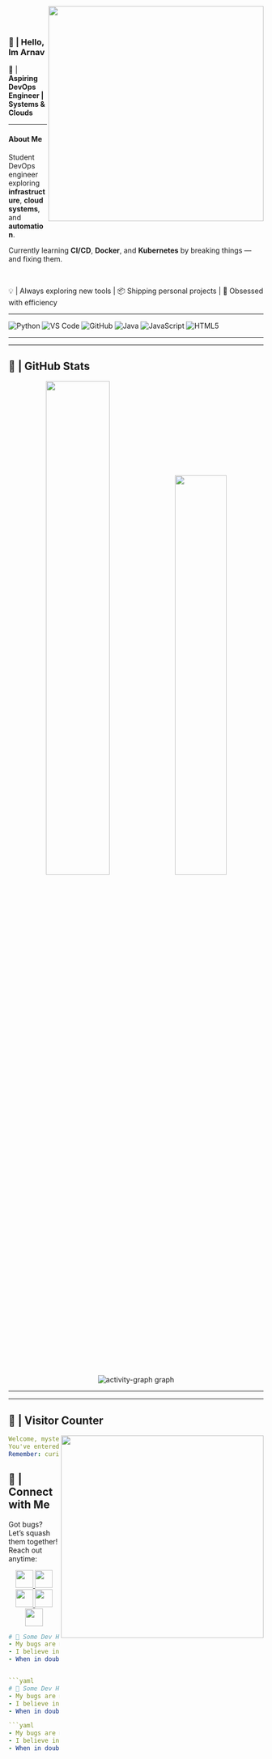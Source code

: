 
<a href="https://google.com">
<img align="right" width="425" src="https://lanyard.cnrad.dev/api/1183725902497067051?imgStyle=square&gradient=fa7d09-ff4301-4a4a4a-0d1117&bg=1d1f27" style="position: relative; top: -10mm;"> 
</a>


### 👋 | Hello, Im Arnav 

🚀 | **Aspiring DevOps Engineer | Systems & Clouds**

---

<h4>About Me</h4>

Student DevOps engineer exploring **infrastructure**, **cloud systems**, and **automation**.  

Currently learning **CI/CD**, **Docker**, and **Kubernetes** by breaking things — and fixing them.

<br>

💡 | Always exploring new tools | 📦 Shipping personal projects | 🧠 Obsessed with efficiency

---

![Python](https://img.shields.io/badge/Python-3776AB?style=for-the-badge&logo=python&logoColor=white)
![VS Code](https://img.shields.io/badge/Visual%20Studio%20Code-007ACC?style=for-the-badge&logo=visual-studio-code&logoColor=white)
![GitHub](https://img.shields.io/badge/GitHub-100000?style=for-the-badge&logo=github&logoColor=white)
![Java](https://img.shields.io/badge/Java-ED8B00?style=for-the-badge&logo=openjdk&logoColor=white)
![JavaScript](https://img.shields.io/badge/JavaScript-F7DF1E?style=for-the-badge&logo=javascript&logoColor=black)
![HTML5](https://img.shields.io/badge/HTML5-E34F26?style=for-the-badge&logo=html5&logoColor=white)


---
---
## 🌟 |  **GitHub Stats**
<p align="center"><img width="50%" src="https://github-readme-stats.vercel.app/api?username=ArnavTiwari01&show_icons=true&count_private=true&theme=react&hide_border=true&bg_color=0D1117"/> <img width="45%" src="https://github-readme-stats.vercel.app/api/top-langs/?username=ArnavTiwari01&show_icons=true&count_private=true&theme=react&hide_border=true&bg_color=0D1117&layout=compact"/>
</p>

<div align="center">
  <img src="https://github-readme-activity-graph.vercel.app/graph?username=ArnavTiwari01&bg_color=0d1117&color=ffffff&line=00ffee&point=ababab&area=true&hide_border=true" alt="activity-graph graph"  />
</div>

---
---

## 🧮 |  **Visitor Counter**
<a href="https://google.com"><img align="right" width=400 src="https://count.getloli.com/get/@mArnavTiwari01?theme=rule34"></a>

```yaml
Welcome, mysterious visitor!  
You've entered my digital lair.  
Remember: curiosity comes with its consequences!  
```

## 🤝 | **Connect with Me**

Got bugs? Let’s squash them together! Reach out anytime:

<p align="center">
  <a href="https://www.instagram.com/arnavtiwari077/" target="_blank">
    <img src="https://img.shields.io/badge/Instagram-@arnavtiwari077-E4405F?style=for-the-badge&logo=instagram&logoColor=white" height="35" />
  </a>

  <a href="mailto:arnav.15@outlook.com" target="_blank">
    <img src="https://img.shields.io/badge/Outlook-arnav.15@outlook.com-0078D4?style=for-the-badge&logo=microsoft-outlook&logoColor=white" height="35" />
  </a>

  <a href="mailto:arnav.15@outlook.com" target="_blank">
    <img src="https://img.shields.io/badge/Gmail-arnav.15@outlook.com-D14836?style=for-the-badge&logo=gmail&logoColor=white" height="35" />
  </a>

  <a href="https://twitter.com/escapedtiwari" target="_blank">
    <img src="https://img.shields.io/badge/Twitter-@escapedtiwari-1DA1F2?style=for-the-badge&logo=twitter&logoColor=white" height="35" />
  </a>

  <a href="https://www.twitch.tv/escapedtiwari" target="_blank">
    <img src="https://img.shields.io/badge/Twitch-@escapedtiwari-9146FF?style=for-the-badge&logo=twitch&logoColor=white" height="35" />
  </a>
</p>

```yaml
# 💬 Some Dev Humor
- My bugs are more famous than my commits 🐞
- I believe in the power of caffeine and clean indentation.
- When in doubt: print('It works!')


```yaml
# 💬 Some Dev Humor
- My bugs are more famous than my commits 🐞
- I believe in the power of caffeine and clean indentation.
- When in doubt: print('It works!')

```yaml
- My bugs are more famous than my commits 🐞
- I believe in the power of caffeine and clean indentation.
- When in doubt: print('It works!')
```

